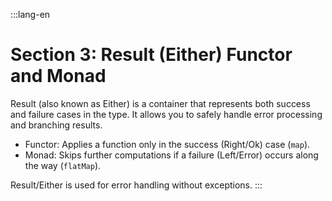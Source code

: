 :::lang-en

# Section 3: Result (Either) Functor and Monad

Result (also known as Either) is a container that represents both success and failure cases in the type. It allows you to safely handle error processing and branching results.

- Functor: Applies a function only in the success (Right/Ok) case (`map`).
- Monad: Skips further computations if a failure (Left/Error) occurs along the way (`flatMap`).

Result/Either is used for error handling without exceptions.
:::